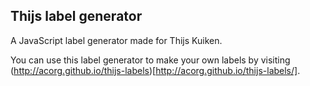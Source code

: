 ## Thijs label generator

A JavaScript label generator made for Thijs Kuiken.

You can use this label generator to make your own labels
by visiting (http://acorg.github.io/thijs-labels)[http://acorg.github.io/thijs-labels/].
